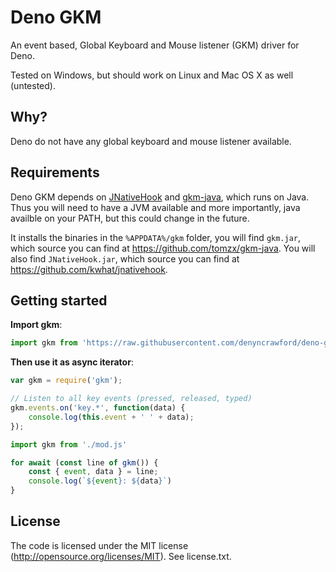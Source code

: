 # Deno GKM
An event based, Global Keyboard and Mouse listener (GKM) driver for Deno.

Tested on Windows, but should work on Linux and Mac OS X as well (untested).

## Why?

Deno do not have any global keyboard and mouse listener available.

## Requirements

Deno GKM depends on [JNativeHook](https://github.com/kwhat/jnativehook) and [gkm-java](https://github.com/tomzx/gkm-java), which runs on Java. Thus you will need to have a JVM available and more importantly, java availble on your PATH, but this could change in the future.

It installs the binaries in the `%APPDATA%/gkm` folder, you will find `gkm.jar`, which source you can find at https://github.com/tomzx/gkm-java.
You will also find `JNativeHook.jar`, which source you can find at https://github.com/kwhat/jnativehook.

## Getting started

**Import gkm**:

```JavaScript
import gkm from 'https://raw.githubusercontent.com/denyncrawford/deno-gkm/master/mod.js'
```

**Then use it as async iterator**:

```javascript
var gkm = require('gkm');

// Listen to all key events (pressed, released, typed)
gkm.events.on('key.*', function(data) {
    console.log(this.event + ' ' + data);
});

import gkm from './mod.js'

for await (const line of gkm()) {
    const { event, data } = line;
	console.log(`${event}: ${data}`)
}
```

## License
The code is licensed under the MIT license (http://opensource.org/licenses/MIT). See license.txt.